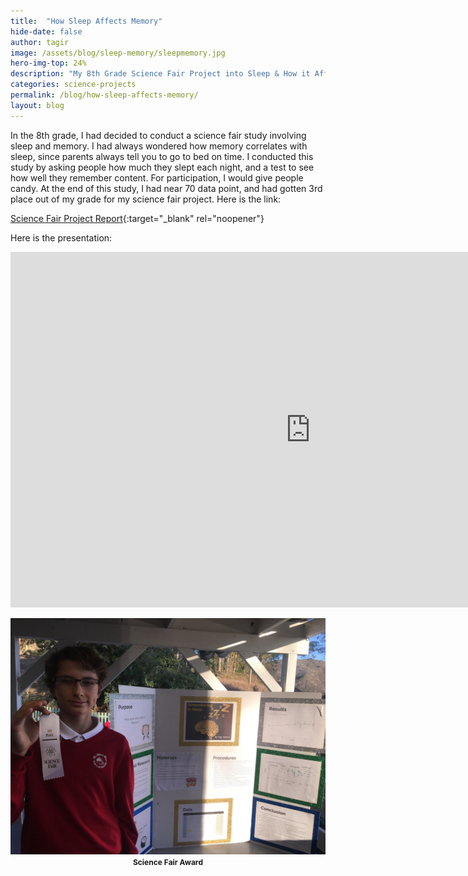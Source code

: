 ```yaml
---
title:  "How Sleep Affects Memory"
hide-date: false
author: tagir
image: /assets/blog/sleep-memory/sleepmemory.jpg
hero-img-top: 24%
description: "My 8th Grade Science Fair Project into Sleep & How it Affects Memory."
categories: science-projects
permalink: /blog/how-sleep-affects-memory/
layout: blog
---
```

In the 8th grade, I had decided to conduct a science fair study involving sleep and memory. I had always wondered how memory correlates with sleep, since parents always tell you to go to bed on time. I conducted this study by asking people how much they slept each night, and a test to see how well they remember content. For participation, I would give people candy. At the end of this study, I had near 70 data point, and had gotten 3rd place out of my grade for my science fair project. Here is the link:


[Science Fair Project Report](https://docs.google.com/document/d/1WS0wzGa4DDX32EhYPHzwCINEUj6kXRm4Cy9rYRQGr84/edit?usp=sharing){:target="_blank" rel="noopener"}


Here is the presentation:

<center>
<iframe src="https://docs.google.com/presentation/d/1lWZ5GBp1ldFoYAAL8zm79nCAou7IVwC3Wnd8M58qbjw/edit?usp=sharing" frameborder="0" width="960" height="569" allowfullscreen="true" mozallowfullscreen="true" webkitallowfullscreen="true"></iframe>
</center>

<p align="center">
<img src="/assets/blog/sleep-memory/science-fair-award.jpg" alt="Science Fair Award" class="img-responsive">
<strong><span style="font-size: 12px;">Science Fair Award</span></strong>
</p>
